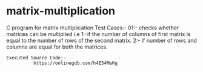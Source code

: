 # matrix-multiplication
C program for matrix multiplication
Test Cases:-
01:- checks whether matrices can be multiplied i.e 1:-if the number of columns of first matrix is equal to the number of rows of the second matrix.
                                                    2:- if number of rows and columns are equal for both the matrices.
         
    Executed Source Code:-
              https://onlinegdb.com/h4E54MeKg
    
              
